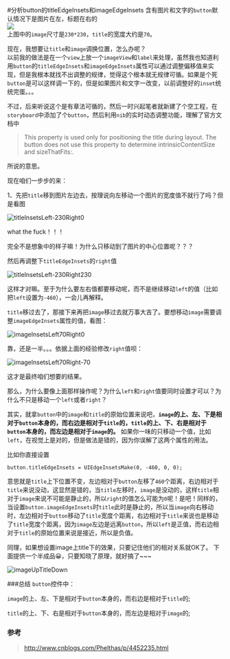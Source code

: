 #分析button的titleEdgeInsets和imageEdgeInsets
含有图片和文字的`button`默认情况下是图片在左，标题在右的<br>
![](https://github.com/faimin/ZDStudyNotes/blob/master/Notes/SourceImages/buttonEdgeInsets/originPosition.png) <br>
上图中的`image`尺寸是`230*230`，`title`的宽度大约是`70`。

现在，我想要让`title`和`image`调换位置，怎么办呢？<br>
以前我的做法是在一个`view`上放一个`imageView`和`label`来处理，虽然我也知道利用`button`的`titleEdgeInsets`和`imageEdgeInsets`属性可以通过调整偏移值来实现，但是我根本就找不出调整的规律，觉得这个根本就无规律可循。如果是个死`button`是可以这样调一下的，但是如果图片和文字一改变，以前调整好的`inset`统统完蛋。。。

不过，后来听说这个是有章法可循的，然后一时兴起笔者就新建了个空工程，在`storyboard`中添加了个`button`，然后利用`nib`的实时动态调整功能，理解了官方文档中
> This property is used only for positioning the title during layout. The button does not use this property to determine intrinsicContentSize and sizeThatFits:.

所说的意思。

现在咱们一步步的来：

1、先把`title`移到图片左边去，按理说向左移动一个图片的宽度值不就行了吗？但是看图

![titleInsetsLeft-230Right0](https://github.com/faimin/ZDStudyNotes/blob/master/Notes/SourceImages/buttonEdgeInsets/titleInsetsLeft-230Right0.png)

what the fuck！！！

完全不是想象中的样子嘛！为什么只移动到了图片的中心位置呢？？？

然后再调整下`titleEdgeInsets`的`right`值

![titleInsetsLeft-230Right230](https://github.com/faimin/ZDStudyNotes/blob/master/Notes/SourceImages/buttonEdgeInsets/titleInsetsLeft-230Right230.png)

这样才对嘛。至于为什么要左右值都要移动呢，而不是继续移动`left`的值（比如把`left`设置为`-460`），一会儿再解释。

`title`移过去了，那接下来再把`image`移过去就万事大吉了。要想移动`image`需要调整`imageEdgeInsets`属性的值，看图：

![imageInsetsLeft70Right0](https://github.com/faimin/ZDStudyNotes/blob/master/Notes/SourceImages/buttonEdgeInsets/imageInsetsLeft70Right0.png)

靠，还是一半。。。依据上面的经验修改`right`值呗：

![imageInsetsLeft70Right-70](https://github.com/faimin/ZDStudyNotes/blob/master/Notes/SourceImages/buttonEdgeInsets/imageInsetsLeft70Right-70.png)

这才是最终咱们想要的结果。

那么，为什么要像上面那样操作呢？为什么`left`和`right`值要同时设置才可以？为什么不只是移动一个`left`或者`right`？

其实，就拿`button`中的`image`和`title`的原始位置来说吧，**`image`的上、左、下是相对于`button`本身的，而右边是相对于`title`的，`title`的上、下、右是相对于`button`本身的，而左边是相对于`image`的。** 如果你一味的只移动一个值，比如`left`，在视觉上是对的，但是做法是错的，因为你误解了这两个属性的用法。

比如你直接设置

```objc
button.titleEdgeInsets = UIEdgeInsetsMake(0, -460, 0, 0);
``` 
意思就是`title`上下位置不变，左边相对于`button`左移了`460`个距离，右边相对于`title`来说没动，这显然是错的，当`title`左移时，`image`是没动的，这样`title`相对于`image`来说不可能是静止的，所以`right`的值怎么可能为`0`呢！是吧！同样的，当设置`button.imageEdgeInsets`时`title`此时是静止的，所以当`image`向右移动时，左边相对于`button`移动了`title`宽度个距离，右边相对于`title`来说也是移动了`title`宽度个距离，因为`image`左边是远离`button`，所以`left`是正值，而右边相对于`title`的原始位置来说是接近，所以是负值。

同理，如果想设置image上title下的效果，只要记住他们的相对关系就OK了。
下面提供一个半成品😀，只要知晓了原理，就好搞了~~~

![imageUpTitleDown](https://github.com/faimin/ZDStudyNotes/blob/master/Notes/SourceImages/buttonEdgeInsets/imageUpTitleDown.png)

###总结
`button`控件中：

`image`的上、左、下是相对于`button`本身的，而右边是相对于`title`的;

`title`的上、下、右是相对于`button`本身的，而左边是相对于`image`的;

### 参考
> http://www.cnblogs.com/Phelthas/p/4452235.html



